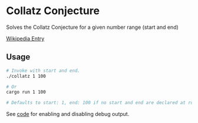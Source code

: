 # Collatz Conjecture
Solves the Collatz Conjecture for a given number range (start and end)

[Wikipedia Entry](https://en.wikipedia.org/wiki/Collatz_conjecture)

## Usage

```sh
# Invoke with start and end. 
./collatz 1 100

# Or
cargo run 1 100

# Defaults to start: 1, end: 100 if no start and end are declared at run time
```

See [code](https://github.com/drewstaylor/collatz/blob/b0a7bf99da5848ce25f513806aed506e1a761dcb/src/main.rs#L5-L6) for enabling and disabling debug output.
